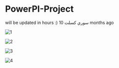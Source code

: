 # PowerPI-Project
will be updated in hours :)
سوري كسلت
10 months ago


![1](https://github.com/user-attachments/assets/2318e1d4-7b9b-4d04-8e5a-ec2ec07f17e8)

![2](https://github.com/user-attachments/assets/4f4ace30-1f2f-4ca6-90bb-96f6975a11db)

![3](https://github.com/user-attachments/assets/0aa4828e-e50b-455b-8682-0cb18971810c)

![4](https://github.com/user-attachments/assets/a3c0c008-aeeb-421d-96aa-d481c720b002)
